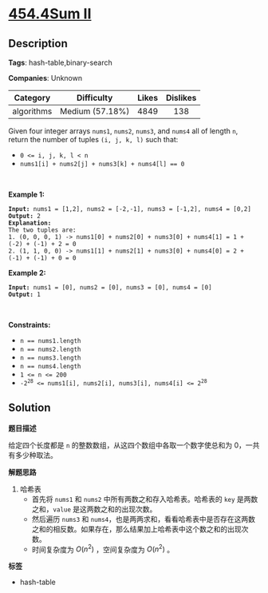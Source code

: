 # [454.4Sum II](https://leetcode.com/problems/4sum-ii/description/)

## Description

**Tags**: hash-table,binary-search

**Companies**: Unknown

|  Category  |   Difficulty    | Likes | Dislikes |
| :--------: | :-------------: | :---: | :------: |
| algorithms | Medium (57.18%) | 4849  |   138    |

<p>Given four integer arrays <code>nums1</code>, <code>nums2</code>, <code>nums3</code>, and <code>nums4</code> all of length <code>n</code>, return the number of tuples <code>(i, j, k, l)</code> such that:</p>
<ul>
  <li><code>0 &lt;= i, j, k, l &lt; n</code></li>
  <li><code>nums1[i] + nums2[j] + nums3[k] + nums4[l] == 0</code></li>
</ul>
<p>&nbsp;</p>
<p><strong class="example">Example 1:</strong></p>
<pre><code><strong>Input:</strong> nums1 = [1,2], nums2 = [-2,-1], nums3 = [-1,2], nums4 = [0,2]
<strong>Output:</strong> 2
<strong>Explanation:</strong>
The two tuples are:
1. (0, 0, 0, 1) -&gt; nums1[0] + nums2[0] + nums3[0] + nums4[1] = 1 + (-2) + (-1) + 2 = 0
2. (1, 1, 0, 0) -&gt; nums1[1] + nums2[1] + nums3[0] + nums4[0] = 2 + (-1) + (-1) + 0 = 0</code></pre>
<p><strong class="example">Example 2:</strong></p>
<pre><code><strong>Input:</strong> nums1 = [0], nums2 = [0], nums3 = [0], nums4 = [0]
<strong>Output:</strong> 1</code></pre>
<p>&nbsp;</p>
<p><strong>Constraints:</strong></p>
<ul>
  <li><code>n == nums1.length</code></li>
  <li><code>n == nums2.length</code></li>
  <li><code>n == nums3.length</code></li>
  <li><code>n == nums4.length</code></li>
  <li><code>1 &lt;= n &lt;= 200</code></li>
  <li><code>-2<sup>28</sup> &lt;= nums1[i], nums2[i], nums3[i], nums4[i] &lt;= 2<sup>28</sup></code></li>
</ul>

## Solution

**题目描述**

给定四个长度都是 `n` 的整数数组，从这四个数组中各取一个数字使总和为 0，一共有多少种取法。

**解题思路**

1. 哈希表
   - 首先将 `nums1` 和 `nums2` 中所有两数之和存入哈希表。哈希表的 `key` 是两数之和，`value` 是这两数之和的出现次数。
   - 然后遍历 `nums3` 和 `nums4`，也是两两求和，看看哈希表中是否存在这两数之和的相反数。如果存在，那么结果加上哈希表中这个数之和的出现次数。
   - 时间复杂度为 $O(n^2)$ ，空间复杂度为 $O(n^2)$ 。

**标签**

- hash-table
